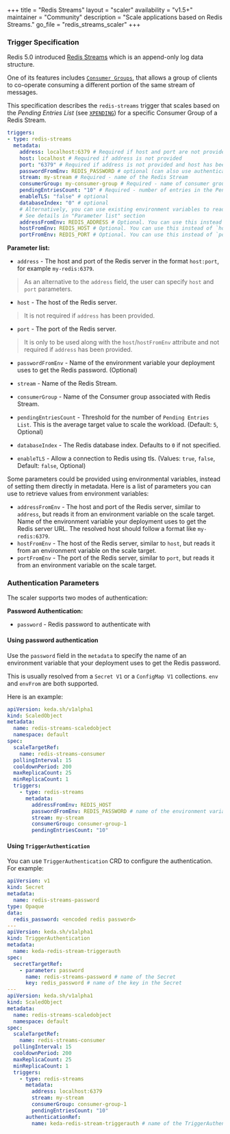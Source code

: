 +++
title = "Redis Streams"
layout = "scaler"
availability = "v1.5+"
maintainer = "Community"
description = "Scale applications based on Redis Streams."
go_file = "redis_streams_scaler"
+++

### Trigger Specification

Redis 5.0 introduced [Redis Streams](https://redis.io/topics/streams-intro) which is an append-only log data structure.

One of its features includes [`Consumer Groups`](https://redis.io/topics/streams-intro#consumer-groups), that allows a group of clients to co-operate consuming a different portion of the same stream of messages.

This specification describes the `redis-streams` trigger that scales based on the *Pending Entries List* (see [`XPENDING`](https://redis.io/commands/xpending)) for a specific Consumer Group of a Redis Stream.


```yaml
triggers:
- type: redis-streams
  metadata:
    address: localhost:6379 # Required if host and port are not provided. Format - host:port
    host: localhost # Required if address is not provided
    port: "6379" # Required if address is not provided and host has been provided.
    passwordFromEnv: REDIS_PASSWORD # optional (can also use authenticationRef)
    stream: my-stream # Required - name of the Redis Stream
    consumerGroup: my-consumer-group # Required - name of consumer group associated with Redis Stream
    pendingEntriesCount: "10" # Required - number of entries in the Pending Entries List for the specified consumer group in the Redis Stream
    enableTLS: "false" # optional
    databaseIndex: "0" # optional
    # Alternatively, you can use existing environment variables to read configuration from:
    # See details in "Parameter list" section
    addressFromEnv: REDIS_ADDRESS # Optional. You can use this instead of `address` parameter
    hostFromEnv: REDIS_HOST # Optional. You can use this instead of `host` parameter
    portFromEnv: REDIS_PORT # Optional. You can use this instead of `port` parameter
```

**Parameter list:**

- `address` -  The host and port of the Redis server in the format `host:port`, for example `my-redis:6379`.

> As an alternative to the `address` field, the user can specify `host` and `port` parameters.

- `host` - The host of the Redis server.

> It is not required if `address` has been provided.

- `port` - The port of the Redis server.

> It is only to be used along with the `host`/`hostFromEnv` attribute and not required if `address` has been provided.

- `passwordFromEnv` - Name of the environment variable your deployment uses to get the Redis password. (Optional)

- `stream` - Name of the Redis Stream.
- `consumerGroup` - Name of the Consumer group associated with Redis Stream.
- `pendingEntriesCount` - Threshold for the number of `Pending Entries List`. This is the average target value to scale the workload. (Default: `5`, Optional)
- `databaseIndex` - The Redis database index. Defaults to `0` if not specified.
- `enableTLS` - Allow a connection to Redis using tls. (Values: `true`, `false`, Default: `false`, Optional)

Some parameters could be provided using environmental variables, instead of setting them directly in metadata. Here is a list of parameters you can use to retrieve values from environment variables:

- `addressFromEnv` - The host and port of the Redis server, similar to `address`, but reads it from an environment variable on the scale target. Name of the environment variable your deployment uses to get the Redis server URL. The resolved host should follow a format like `my-redis:6379`.
- `hostFromEnv` - The host of the Redis server, similar to `host`, but reads it from an environment variable on the scale target.
- `portFromEnv` - The port of the Redis server, similar to `port`, but reads it from an environment variable on the scale target.

### Authentication Parameters

The scaler supports two modes of authentication:

**Password Authentication:**

- `password` - Redis password to authenticate with

#### Using password authentication

Use the `password` field in the `metadata` to specify the name of an environment variable that your deployment uses to get the Redis password.

This is usually resolved from a `Secret V1` or a `ConfigMap V1` collections. `env` and `envFrom` are both supported.

Here is an example:

```yaml
apiVersion: keda.sh/v1alpha1
kind: ScaledObject
metadata:
  name: redis-streams-scaledobject
  namespace: default
spec:
  scaleTargetRef:
    name: redis-streams-consumer
  pollingInterval: 15
  cooldownPeriod: 200
  maxReplicaCount: 25
  minReplicaCount: 1
  triggers:
    - type: redis-streams
      metadata:
        addressFromEnv: REDIS_HOST
        passwordFromEnv: REDIS_PASSWORD # name of the environment variable in the Deployment
        stream: my-stream
        consumerGroup: consumer-group-1
        pendingEntriesCount: "10"
```

#### Using `TriggerAuthentication`

You can use `TriggerAuthentication` CRD to configure the authentication. For example:

```yaml
apiVersion: v1
kind: Secret
metadata:
  name: redis-streams-password
type: Opaque
data:
  redis_password: <encoded redis password>
---
apiVersion: keda.sh/v1alpha1
kind: TriggerAuthentication
metadata:
  name: keda-redis-stream-triggerauth
spec:
  secretTargetRef:
    - parameter: password
      name: redis-streams-password # name of the Secret
      key: redis_password # name of the key in the Secret
---
apiVersion: keda.sh/v1alpha1
kind: ScaledObject
metadata:
  name: redis-streams-scaledobject
  namespace: default
spec:
  scaleTargetRef:
    name: redis-streams-consumer
  pollingInterval: 15
  cooldownPeriod: 200
  maxReplicaCount: 25
  minReplicaCount: 1
  triggers:
    - type: redis-streams
      metadata:
        address: localhost:6379
        stream: my-stream
        consumerGroup: consumer-group-1
        pendingEntriesCount: "10"
      authenticationRef:
        name: keda-redis-stream-triggerauth # name of the TriggerAuthentication resource
```

